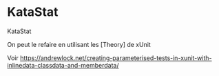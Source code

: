 # KataStat
KataStat

On peut le refaire en utilisant les [Theory] de xUnit

Voir https://andrewlock.net/creating-parameterised-tests-in-xunit-with-inlinedata-classdata-and-memberdata/
